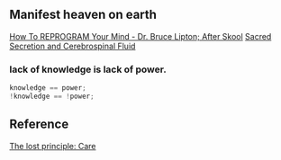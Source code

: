 
## Manifest heaven on earth

[How To REPROGRAM Your Mind - Dr. Bruce Lipton; After Skool](https://youtu.be/e71exrhEBQc)
[Sacred Secretion and Cerebrospinal Fluid](https://youtu.be/ONcvij_pA-A)
### lack of knowledge is lack of power.
```js
knowledge == power;
!knowledge == !power;
```


## Reference
[The lost principle: Care ](https://youtu.be/BLqcw8CiZC4)